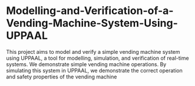 # Modelling-and-Verification-of-a-Vending-Machine-System-Using-UPPAAL
This project aims to model and verify a simple vending machine system using UPPAAL, a tool for modelling, simulation, and verification of real-time systems. We demonstrate simple vending machine operations. By simulating this system in UPPAAL, we demonstrate the correct operation and safety properties of the vending machine
